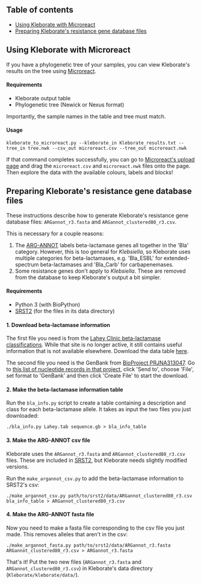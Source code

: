 ## Table of contents

* [Using Kleborate with Microreact](#using-kleborate-with-microreact)
* [Preparing Kleborate's resistance gene database files](#preparing-kleborates-resistance-gene-database-files)

## Using Kleborate with Microreact

If you have a phylogenetic tree of your samples, you can view Kleborate's results on the tree using [Microreact](https://microreact.org/).

#### Requirements

* Kleborate output table
* Phylogenetic tree (Newick or Nexus format)

Importantly, the sample names in the table and tree must match.

#### Usage

```
kleborate_to_microreact.py --kleborate_in Kleborate_results.txt --tree_in tree.nwk --csv_out microreact.csv --tree_out microreact.nwk
```

If that command completes successfully, you can go to [Microreact's upload page](https://microreact.org/upload) and drag the `microreact.csv` and `microreact.nwk` files onto the page. Then explore the data with the available colours, labels and blocks!



## Preparing Kleborate's resistance gene database files

These instructions describe how to generate Kleborate's resistance gene database files: `ARGannot_r3.fasta` and `ARGannot_clustered80_r3.csv`.

This is necessary for a couple reasons: 

1) The [ARG-ANNOT](http://en.mediterranee-infection.com/article.php?laref=283%26titre=arg-annot) labels beta-lactamase genes all together in the 'Bla' category. However, this is too general for _Klebsiella_, so Kleborate uses multiple categories for beta-lactamases, e.g. 'Bla_ESBL' for extended-spectrum beta-lactamases and 'Bla_Carb' for carbapenemases.
2) Some resistance genes don't apply to _Klebsiella_. These are removed from the database to keep Kleborate's output a bit simpler.



#### Requirements

* Python 3 (with BioPython)
* [SRST2](https://github.com/katholt/srst2) (for the files in its data directory)


#### 1. Download beta-lactamase information

The first file you need is from the [Lahey Clinic beta-lactamase classifications](https://www.lahey.org/Studies/). While that site is no longer active, it still contains useful information that is not available elsewhere. Download the data table [here](ftp://ftp.ncbi.nlm.nih.gov/pathogen/betalactamases/Lahey.tab).

The second file you need is the GenBank from [BioProject PRJNA313047](https://www.ncbi.nlm.nih.gov/bioproject/?term=313047). Go to [this list of nucleotide records in that project](https://www.ncbi.nlm.nih.gov/nuccore?term=313047%5BBioProject%5D), click 'Send to', choose 'File', set format to 'GenBank' and then click 'Create File' to start the download.



#### 2. Make the beta-lactamase information table

Run the `bla_info.py` script to create a table containing a description and class for each beta-lactamase allele. It takes as input the two files you just downloaded:
```
./bla_info.py Lahey.tab sequence.gb > bla_info_table
```


#### 3. Make the ARG-ANNOT csv file

Kleborate uses the `ARGannot_r3.fasta` and `ARGannot_clustered80_r3.csv` files. These are included in [SRST2](https://github.com/katholt/srst2), but Kleborate needs slightly modified versions.

Run the `make_argannot_csv.py` to add the beta-lactamase information to SRST2's csv:
```
./make_argannot_csv.py path/to/srst2/data/ARGannot_clustered80_r3.csv bla_info_table > ARGannot_clustered80_r3.csv
```


#### 4. Make the ARG-ANNOT fasta file

Now you need to make a fasta file corresponding to the csv file you just made. This removes alleles that aren't in the csv:
```
./make_argannot_fasta.py path/to/srst2/data/ARGannot_r3.fasta ARGannot_clustered80_r3.csv > ARGannot_r3.fasta
```

That's it! Put the two new files (`ARGannot_r3.fasta` and `ARGannot_clustered80_r3.csv`) in Kleborate's data directory (`Kleborate/kleborate/data/`).
